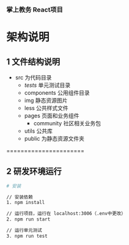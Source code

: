 ### 掌上教务 React项目



# 架构说明

## 1 文件结构说明

- src 为代码目录
    - _tests_ 单元测试目录
    - components 公用组件目录
    - img 静态资源图片
    - less 公共样式文件
    - pages 页面和业务组件
        - community 社区相关业务包
    - utils 公共库
    - public 为静态资源文件夹

======================


## 2 研发环境运行

``` bash
# 安装

// 安装依赖
1. npm install

// 运行项目，运行在 localhost:3006（.env中更改）
2. npm run start

// 运行单元测试
3. npm run test 
